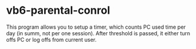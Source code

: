 # vb6-parental-conrol
This program allows you to setup a timer, which counts PC used time per day (in summ, not per one session). 
After threshold is passed, it either turn offs PC or log offs from current user.
